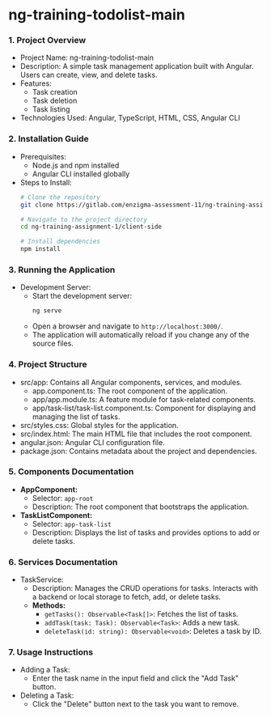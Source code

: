 # ng-training-todolist-main


### 1. Project Overview
   - Project Name: ng-training-todolist-main
   - Description: A simple task management application built with Angular. Users can create, view, and delete tasks.
   - Features:
     - Task creation
     - Task deletion
     - Task listing
   - Technologies Used: Angular, TypeScript, HTML, CSS, Angular CLI

### 2. **Installation Guide**
   - Prerequisites:
     - Node.js and npm installed
     - Angular CLI installed globally
   - Steps to Install:
     ```bash
     # Clone the repository 
     git clone https://gitlab.com/enzigma-assessment-11/ng-training-assignment-1.git

     # Navigate to the project directory
     cd ng-training-assignment-1/client-side

     # Install dependencies
     npm install
     ```

### 3. Running the Application
   - Development Server:
     - Start the development server:
       ```bash
       ng serve
       ```
     - Open a browser and navigate to `http://localhost:3000/`.
     - The application will automatically reload if you change any of the source files.
   
### 4. Project Structure
   - src/app: Contains all Angular components, services, and modules.
     - app.component.ts: The root component of the application.
     - app/app.module.ts: A feature module for task-related components.
     - app/task-list/task-list.component.ts: Component for displaying and managing the list of tasks.
   - src/styles.css: Global styles for the application.
   - src/index.html: The main HTML file that includes the root component.
   - angular.json: Angular CLI configuration file.
   - package.json: Contains metadata about the project and dependencies.

### 5. **Components Documentation**
   - **AppComponent:**
     - Selector: `app-root`
     - Description: The root component that bootstraps the application.
   - **TaskListComponent:**
     - Selector: `app-task-list`
     - Description: Displays the list of tasks and provides options to add or delete tasks.

### 6. **Services Documentation**
   - TaskService:
     - Description: Manages the CRUD operations for tasks. Interacts with a backend or local storage to fetch, add, or delete tasks.
     - **Methods:**
       - `getTasks(): Observable<Task[]>`: Fetches the list of tasks.
       - `addTask(task: Task): Observable<Task>`: Adds a new task.
       - `deleteTask(id: string): Observable<void>`: Deletes a task by ID.

### 7. **Usage Instructions**
   - Adding a Task:
     - Enter the task name in the input field and click the "Add Task" button.
   - Deleting a Task:
     - Click the "Delete" button next to the task you want to remove.
  

